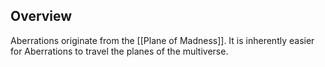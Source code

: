 ## Overview
Aberrations originate from the [[Plane of Madness]]. It is inherently easier for Aberrations to travel the planes of the multiverse.